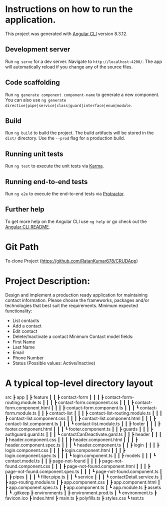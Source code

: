 
# Instructions on how to run the application.

This project was generated with [Angular CLI](https://github.com/angular/angular-cli) version 8.3.12.

## Development server

Run `ng serve` for a dev server. Navigate to `http://localhost:4200/`. The app will automatically reload if you change any of the source files.

## Code scaffolding

Run `ng generate component component-name` to generate a new component. You can also use `ng generate directive|pipe|service|class|guard|interface|enum|module`.

## Build

Run `ng build` to build the project. The build artifacts will be stored in the `dist/` directory. Use the `--prod` flag for a production build.

## Running unit tests

Run `ng test` to execute the unit tests via [Karma](https://karma-runner.github.io).

## Running end-to-end tests

Run `ng e2e` to execute the end-to-end tests via [Protractor](http://www.protractortest.org/).

## Further help

To get more help on the Angular CLI use `ng help` or go check out the [Angular CLI README](https://github.com/angular/angular-cli/blob/master/README.md).

# Git Path
To clone Project (https://github.com/RatanKumar678/CRUDApp)

# Project Description:
Design and implement a production ready application for maintaining
contact information. Please choose the frameworks, packages and/or
technologies that best suit the requirements.
Minimum expected functionality:
- List contacts
- Add a contact
- Edit contact
- Delete/Inactivate a contact
Minimum Contact model fields:
- First Name
- Last Name
- Email
- Phone Number
- Status (Possible values: Active/Inactive)

# A typical top-level directory layout
src
 ┣ app
 ┃ ┣ feature
 ┃ ┃ ┣ contact-form
 ┃ ┃ ┃ ┣ contact-form-routing.module.ts
 ┃ ┃ ┃ ┣ contact-form.component.css
 ┃ ┃ ┃ ┣ contact-form.component.html
 ┃ ┃ ┃ ┣ contact-form.component.ts
 ┃ ┃ ┃ ┗ contact-form.module.ts
 ┃ ┃ ┣ contact-list
 ┃ ┃ ┃ ┣ contact-list-routing.module.ts
 ┃ ┃ ┃ ┣ contact-list.component.css
 ┃ ┃ ┃ ┣ contact-list.component.html
 ┃ ┃ ┃ ┣ contact-list.component.ts
 ┃ ┃ ┃ ┗ contact-list.module.ts
 ┃ ┃ ┣ footer
 ┃ ┃ ┃ ┣ footer.component.html
 ┃ ┃ ┃ ┗ footer.component.ts
 ┃ ┃ ┣ guards
 ┃ ┃ ┃ ┣ authguard.guard.ts
 ┃ ┃ ┃ ┗ contactCanDeactivate.gard.ts
 ┃ ┃ ┣ header
 ┃ ┃ ┃ ┣ header.component.css
 ┃ ┃ ┃ ┣ header.component.html
 ┃ ┃ ┃ ┣ header.component.spec.ts
 ┃ ┃ ┃ ┗ header.component.ts
 ┃ ┃ ┣ login
 ┃ ┃ ┃ ┣ login.component.css
 ┃ ┃ ┃ ┣ login.component.html
 ┃ ┃ ┃ ┣ login.component.spec.ts
 ┃ ┃ ┃ ┗ login.component.ts
 ┃ ┃ ┣ models
 ┃ ┃ ┃ ┗ contact.model.ts
 ┃ ┃ ┣ page-not-found
 ┃ ┃ ┃ ┣ page-not-found.component.css
 ┃ ┃ ┃ ┣ page-not-found.component.html
 ┃ ┃ ┃ ┣ page-not-found.component.spec.ts
 ┃ ┃ ┃ ┗ page-not-found.component.ts
 ┃ ┃ ┣ pipes
 ┃ ┃ ┃ ┗ filter.pipe.ts
 ┃ ┃ ┗ service
 ┃ ┃ ┃ ┗ contactDetail.service.ts
 ┃ ┣ app-routing.module.ts
 ┃ ┣ app.component.css
 ┃ ┣ app.component.html
 ┃ ┣ app.component.spec.ts
 ┃ ┣ app.component.ts
 ┃ ┗ app.module.ts
 ┣ assets
 ┃ ┗ .gitkeep
 ┣ environments
 ┃ ┣ environment.prod.ts
 ┃ ┗ environment.ts
 ┣ favicon.ico
 ┣ index.html
 ┣ main.ts
 ┣ polyfills.ts
 ┣ styles.css
 ┗ test.ts




